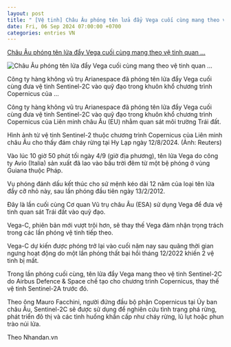 ```yaml
---
layout: post
title: " [Vệ tinh] Châu Âu phóng tên lửa đẩy Vega cuối cùng mang theo vệ tinh quan ..."
date: Fri, 06 Sep 2024 07:00:00 +0700
categories: entries VN
---
```

[Châu Âu phóng tên lửa đẩy Vega cuối cùng mang theo vệ tinh quan ...](https://baoquangngai.vn/khoa-hoc/202409/chau-au-phong-ten-lua-day-vega-cuoi-cung-mang-theo-ve-tinh-quan-sat-trai-dat-4b111b2/)

![Châu Âu phóng tên lửa đẩy Vega cuối cùng mang theo vệ tinh quan ...](https://baoquangngai.vn/file/8a10a0d36ccebc89016ce0c6fa3e1b83/092024/untitled-1_20240906083815.jpg?width=800&height=-&type=resize)

Công ty hàng không vũ trụ Arianespace đã phóng tên lửa đẩy Vega cuối cùng đưa vệ tinh Sentinel-2C vào quỹ đạo trong khuôn khổ chương trình Copernicus của ...

Công ty hàng không vũ trụ Arianespace đã phóng tên lửa đẩy Vega cuối cùng đưa vệ tinh Sentinel-2C vào quỹ đạo trong khuôn khổ chương trình Copernicus của Liên minh châu Âu (EU) nhằm quan sát môi trường Trái đất.

Hình ảnh từ vệ tinh Sentinel-2 thuộc chương trình Copernicus của Liên minh châu Âu cho thấy đám cháy rừng tại Hy Lạp ngày 12/8/2024. (Ảnh: Reuters)

Vào lúc 10 giờ 50 phút tối ngày 4/9 (giờ địa phương), tên lửa Vega do công ty Avio (Italia) sản xuất đã lao vào bầu trời đêm từ một bệ phóng ở vùng Guiana thuộc Pháp.

Vụ phóng đánh dấu kết thúc cho sứ mệnh kéo dài 12 năm của loại tên lửa đẩy cỡ nhỏ này, sau lần phóng đầu tiên ngày 13/2/2012.

Đây là lần cuối cùng Cơ quan Vũ trụ châu Âu (ESA) sử dụng Vega để đưa vệ tinh quan sát Trái đất vào quỹ đạo.

Vega-C, phiên bản mới vượt trội hơn, sẽ thay thế Vega đảm nhận trọng trách trong các lần phóng vệ tinh tiếp theo.

Vega-C dự kiến được phóng trở lại vào cuối năm nay sau quãng thời gian ngưng hoạt động do một lần phóng thất bại hồi tháng 12/2022 khiến 2 vệ tinh bị mất.

Trong lần phóng cuối cùng, tên lửa đẩy Vega mang theo vệ tinh Sentinel-2C do Airbus Defence & Space chế tạo cho chương trình Copernicus, thay thế vệ tinh Sentinel-2A trước đó.

Theo ông Mauro Facchini, người đứng đầu bộ phận Copernicus tại Ủy ban châu Âu, Sentinel-2C sẽ được sử dụng để nghiên cứu tình trạng phá rừng, phát triển đô thị và các tình huống khẩn cấp như cháy rừng, lũ lụt hoặc phun trào núi lửa.

Theo Nhandan.vn






